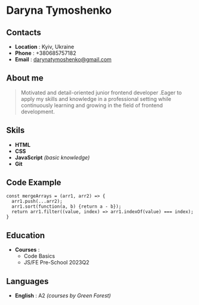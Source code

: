 # Daryna Tymoshenko
## Contacts
- **Location** : Kyiv, Ukraine
- **Phone** : +380685757182
- **Email** : [darynatymoshenko@gmail.com](mailto:darynatymoshenko@gmail.com)
 ## About me
 > Motivated and detail-oriented junior frontend developer .Eager to apply my skills and knowledge in a professional setting while continuously learning and growing in the field of frontend development.
 ## Skils
 + **HTML**
 + **CSS**
 + **JavaScript** *(basic knowledge)*
 + **Git**
## Code Example
```
const mergeArrays = (arr1, arr2) => {
  arr1.push(...arr2);
  arr1.sort(function(a, b) {return a - b});
  return arr1.filter((value, index) => arr1.indexOf(value) === index);
}

```
## Education
* **Courses** :
  - Code Basics
  - JS/FE Pre-School 2023Q2
## Languages
+ **English** : A2 *(courses by Green Forest)*
   